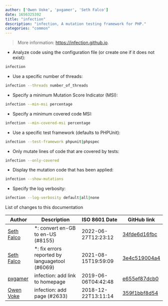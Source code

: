 ```yaml
---
author: ['Owen Voke', 'pxgamer', 'Seth Falco']
date: 1656325392
title: "infection"
description: "infection, A mutation testing framework for PHP."
categories: "common"
---
```

> More information: <https://infection.github.io>.

- Analyze code using the configuration file (or create one if it does not exist):

```bash
infection
```

- Use a specific number of threads:

```bash
infection --threads number_of_threads
```

- Specify a minimum Mutation Score Indicator (MSI):

```bash
infection --min-msi percentage
```

- Specify a minimum covered code MSI:

```bash
infection --min-covered-msi percentage
```

- Use a specific test framework (defaults to PHPUnit):

```bash
infection --test-framework phpunit|phpspec
```

- Only mutate lines of code that are covered by tests:

```bash
infection --only-covered
```

- Display the mutation code that has been applied:

```bash
infection --show-mutations
```

- Specify the log verbosity:

```bash
infection --log-verbosity default|all|none
```
List of changes to this documentation


Author | Description | ISO 8601 Date | GitHub link
------|-----|-----|-----
[Seth Falco](mailto:seth@falco.fun) | *: convert en-GB to en-US (#8155) | 2022-06-27T12:23:12 | [34fde6d16fbc](https://github.com/tldr-pages/tldr/commit/34fde6d16fbc0a3c45fff5903f0fc2597547b1bb)
[Seth Falco](mailto:seth@falco.fun) | *: fix errors reported by languagetool (#6069) | 2021-08-15T19:59:09 | [3e4c519004a4](https://github.com/tldr-pages/tldr/commit/3e4c519004a471c861cdc609fd7239ee3355671c)
[pxgamer](mailto:owzie123@gmail.com) | infection: add link to homepage | 2019-06-06T04:42:48 | [e655ef87dcb0](https://github.com/tldr-pages/tldr/commit/e655ef87dcb002c8310a2dc74ddf18d377b96bf2)
[Owen Voke](mailto:owzie123@gmail.com) | infection: add page (#2633) | 2018-12-22T13:11:14 | [359f1bbf8d54](https://github.com/tldr-pages/tldr/commit/359f1bbf8d5487cb14453ad3793811a32a5dd052)

